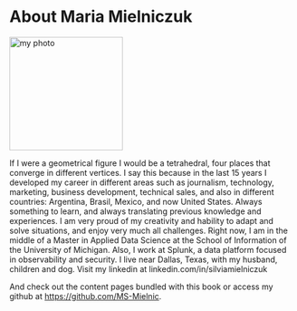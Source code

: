 # About Maria Mielniczuk

 <img src="IMG_5360.png" alt="my photo" width="200px"/>

If I were a geometrical figure I would be a tetrahedral, four places that converge in different vertices. I say this because in the last 15 years I developed my career in different areas such as journalism, technology, marketing, business development, technical sales, and also in different countries: Argentina, Brasil, Mexico, and now United States.
Always something to learn, and always translating previous knowledge and experiences. I am very proud of my creativity and hability to adapt and solve situations, and enjoy very much all challenges.
Right now, I am in the middle of a Master in Applied Data Science at the School of Information of the University of Michigan. Also, I work at Splunk, a data platform focused in observability and security.
I live near Dallas, Texas, with my husband, children and dog.
Visit my linkedin at linkedin.com/in/silviamielniczuk

And check out the content pages bundled with this book or access my github at https://github.com/MS-Mielnic.

```{tableofcontents}
```
